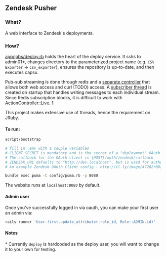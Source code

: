 ## Zendesk Pusher

### What?

A web interface to Zendesk's deployments.

### How?

[app/jobs/deploy.rb](app/jobs/deploy.rb) holds the heart of the deploy service.
It sshs to admin01\*, changes directory to the parameterized project name (e.g. `CSV Exporter` -> `csv_exporter`),
ensures the repository is up-to-date, and then executes capsu.

Pub-sub streaming is done through redis and a [separate controller](app/controllers/streams_controller.rb) that allows both web access
and curl (TODO) access. A [subscriber thread](config/initializers/redis.rb) is created on startup that handles
writing messages to each individual stream. Since Redis subscription blocks, it is difficult to work with ActionController::Live. [1]

This project makes extensive use of threads, hence the requirement on JRuby.

#### To run:

```bash
script/bootstrap

# fill in .env with a couple variables
# CLIENT_SECRET is mandatory and is the secret of a "deployment" OAuth client
# The callback for the OAuth client is {HOST}/auth/zendesk/callback
# ZENDESK_URL defaults to "http://dev.localhost", but is used for authorization
# An example Zendesk OAuth Client config - http://cl.ly/image/47282r002n02

bundle exec puma -C config/puma.rb -p 8080
```

The website runs at `localhost:8080` by default.

#### Admin user

Once you've successfully logged in via oauth, you can make your first user an admin via:

```bash
rails runner 'User.first.update_attribute(:role_id, Role::ADMIN.id)'
```

#### Notes

\* Currently `deploy` is hardcoded as the deploy user, you will want
to change it to your own for testing.

[1]: https://github.com/rails/rails/issues/10989
